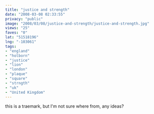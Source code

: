 ```yaml
---
title: "justice and strength"
date: "2008-03-08 02:33:55"
privacy: "public"
image: "2008/03/08/justice-and-strength/justice-and-strength.jpg"
views: "25"
faves: "0"
lat: "51518196"
lng: "-103061"
tags:
- "england"
- "holborn"
- "justice"
- "lion"
- "london"
- "plaque"
- "square"
- "strngth"
- "uk"
- "United Kingdom"
---
```

this is a traemark, but I'm not sure where from, any ideas?
